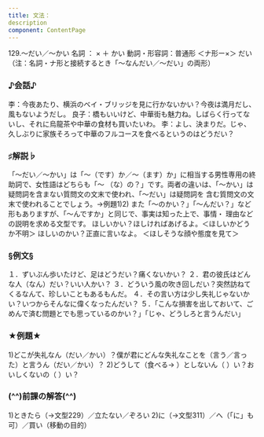 ```yaml
---
title: 文法：
description
component: ContentPage
---
```



129.～だい／～かい
名詞 ： × ＋ かい
動詞・形容詞：普通形 ＜ナ形ー×＞ だい
（注：名詞・ナ形と接続するとき「～なんだい／～だい」の両形）
### ♪会話♪
李：今夜あたり、横浜のベイ・ブリッジを見に行かないかい？今夜は満月だし、風もないようだし。 良子：橋もいいけど、中華街も魅力ね。しばらく行ってないし、それに烏龍茶や中華の食材も買いたいわ。
李：よし、決まりだ。じゃ、久しぶりに家族そろって中華のフルコースを食べるというのはどうだい？
### ♯解説♭
「～だい／～かい」は「～（です）か／～（ます）か」に相当する男性専用の終助詞で、女性語はどちらも「～
（な）の？」です。両者の違いは、「～かい」は疑問詞を含まない質問文の文末で使われ、「～だい」は疑問詞を 含む質問文の文末で使われることでしょう。→例題1)2)
また「～のかい？」「～んだい？」など形もありますが、「～んですか」と同じで、事実は知った上で、事情・ 理由などの説明を求める文型です。
ほしいかい？ほしければあげるよ。＜ほしいかどうか不明＞ ほしいのかい？正直に言いなよ。 ＜ほしそうな顔や態度を見て＞
### §例文§
１．ずいぶん歩いたけど、足はどうだい？痛くないかい？
２．君の彼氏はどんな人（なん）だい？いい人かい？
３．どういう風の吹き回しだい？突然訪ねてくるなんて、珍しいこともあるもんだ。
４．その言い方は少し失礼じゃないかい？いつからそんなに偉くなったんだい？
５．「こんな損害を出しておいて、ごめんで済む問題とでも思っているのかい？」「じゃ、どうしろと言うんだい」
### ★例題★
1)どこが失礼なん（だい／かい）？僕が君にどんな失礼なことを（言う／言った）と言うん（だい／かい）？
2)どうして（食べる→ ）としないん（ ）い？おいしくないの（ ）い？
### (^^)前課の解答(^^)
1)ときたら（→文型229）／立たない／ぞろい
2)に（→文型311）／へ（「に」も可）／買い（移動の目的）
